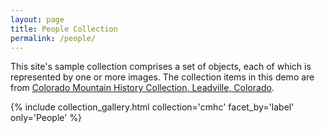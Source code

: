 ```yaml
---
layout: page
title: People Collection
permalink: /people/
---
```


This site's sample collection comprises a set of objects, each of which is represented by one or more images. The collection items in this demo are from [Colorado Mountain History Collection, Leadville, Colorado](http://69.146.43.46:8081/pages/home.php).


{% include collection_gallery.html collection='cmhc' facet_by='label' only='People' %}
